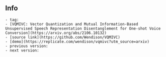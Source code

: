 ## Info
	- tag:
	- [VQMIVC: Vector Quantization and Mutual Information-Based Unsupervised Speech Representation Disentanglement for One-shot Voice Conversion](https://arxiv.org/abs/2106.10132)
	- [source link](https://github.com/Wendison/VQMIVC)
	- [demo](https://replicate.com/wendison/vqmivc?utm_source=arxiv)
	- previous version:
	- next version: